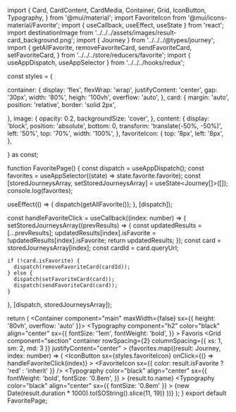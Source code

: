 import {
  Card, CardContent, CardMedia, Container, Grid, IconButton, Typography,
} from '@mui/material';
import FavoriteIcon from '@mui/icons-material/Favorite';
import { useCallback, useEffect, useState } from 'react';
import destinationImage from '../../../assets/images/result-card_background.png';
import { Journey } from '../../../@types/journey';
import {
  getAllFavorite, removeFavoriteCard, sendFavoriteCard, setFavoriteCard,
} from '../../../store/reducers/favorite';
import { useAppDispatch, useAppSelector } from '../../../hooks/redux';

const styles = {

  container: {
    display: 'flex',
    flexWrap: 'wrap',
    justifyContent: 'center',
    gap: '30px',
    width: '80%',
    heigh: '100vh',
    overflow: 'auto',
  },
  card: {
    margin: 'auto',
    position: 'relative',
    border: 'solid 2px',

  },
  image: {
    opacity: 0.2,
    backgroundSize: 'cover',
  },
  content: {
    display: 'block',
    position: 'absolute',
    bottom: 0,
    transform: 'translate(-50%, -50%)',
    left: '50%',
    top: '70%',
    width: '100%',
  },
  favoriteIcon: {
    top: '8px',
    left: '8px',
  },

} as const;

function FavoritePage() {
  const dispatch = useAppDispatch();
  const favorites = useAppSelector((state) => state.favorite.favorite);
  const [storedJourneysArray, setStoredJourneysArray] = useState<Journey[]>([]);
  console.log(favorites);

  useEffect(() => {
    dispatch(getAllFavorite());
  }, [dispatch]);

  const handleFavoriteClick = useCallback((index: number) => {
    setStoredJourneysArray((prevResults) => {
      const updatedResults = [...prevResults];
      updatedResults[index].isFavorite = !updatedResults[index].isFavorite;
      return updatedResults;
    });
    const card = storedJourneysArray[index];
    const cardId = card.queryUrl;

    if (!card.isFavorite) {
      dispatch(removeFavoriteCard(cardId));
    } else {
      dispatch(setFavoriteCard(card));
      dispatch(sendFavoriteCard(card));
    }
  }, [dispatch, storedJourneysArray]);

  return (
    <Container component="main" maxWidth={false} sx={{ height: '80vh', overflow: 'auto' }}>
      <Typography
        component="h2"
        color="black"
        align="center"
        sx={{
          fontSize: '1em',
          fontWeight: 'bold',
        }}
      >
        Favoris
      </Typography>
      <Grid
        component="section"
        container
        rowSpacing={2}
        columnSpacing={{ xs: 1, sm: 2, md: 3 }}
        justifyContent="center"
      >
        {favorites.map((result: Journey, index: number) => (
          <Grid
            component="article"
            item
            key={result.from.id}
            xs={5}
            sm={8}
            md={3}
          >
            <Card sx={styles.card}>
              <IconButton
                sx={styles.favoriteIcon}
                onClick={() => handleFavoriteClick(index)}
              >
                <FavoriteIcon sx={{ color: result.isFavorite ? 'red' : 'inherit' }} />
              </IconButton>
              <CardMedia
                sx={styles.image}
                component="img"
                image={destinationImage}
                alt={result.to.name}
              />
              <CardContent sx={styles.content}>
                <Typography
                  color="black"
                  align="center"
                  sx={{
                    fontWeight: 'bold',
                    fontSize: '0.8em',
                  }}
                >
                  {result.to.name}
                </Typography>
                <Typography
                  color="black"
                  align="center"
                  sx={{ fontSize: '0.8em' }}
                >
                  {new Date(result.duration * 1000).toISOString().slice(11, 19)}
                </Typography>
              </CardContent>
            </Card>
          </Grid>
        ))}
      </Grid>
    </Container>
  );
}
export default FavoritePage;
